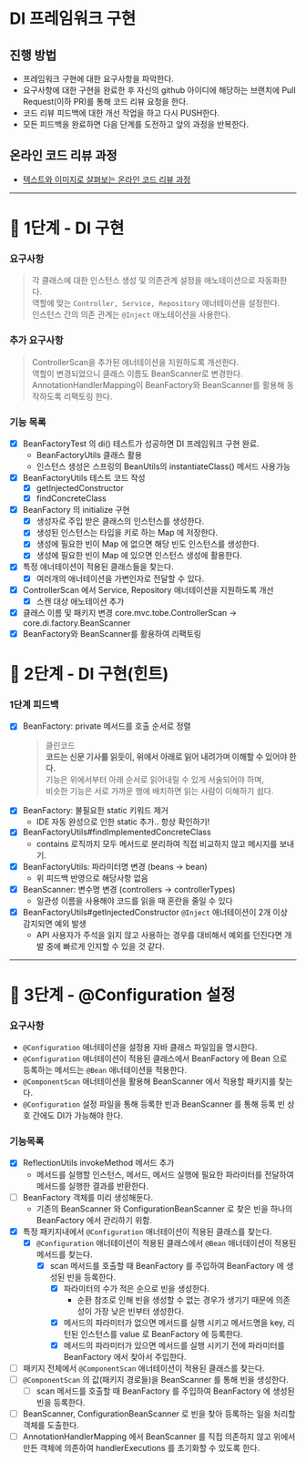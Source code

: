 # DI 프레임워크 구현
## 진행 방법
* 프레임워크 구현에 대한 요구사항을 파악한다.
* 요구사항에 대한 구현을 완료한 후 자신의 github 아이디에 해당하는 브랜치에 Pull Request(이하 PR)를 통해 코드 리뷰 요청을 한다.
* 코드 리뷰 피드백에 대한 개선 작업을 하고 다시 PUSH한다.
* 모든 피드백을 완료하면 다음 단계를 도전하고 앞의 과정을 반복한다.

## 온라인 코드 리뷰 과정
* [텍스트와 이미지로 살펴보는 온라인 코드 리뷰 과정](https://github.com/next-step/nextstep-docs/tree/master/codereview)

---

# 🚀 1단계 - DI 구현

### 요구사항
> 각 클래스에 대한 인스턴스 생성 및 의존관계 설정을 애노테이션으로 자동화한다.  
> 역할에 맞는 `Controller, Service, Repository` 애너테이션을 설정한다.  
> 인스턴스 간의 의존 관계는 `@Inject` 애노테이션을 사용한다.  

### 추가 요구사항
> ControllerScan을 추가된 애너테이션을 지원하도록 개선한다.  
> 역할이 변경되었으니 클래스 이름도 BeanScanner로 변경한다.  
> AnnotationHandlerMapping이 BeanFactory와 BeanScanner를 활용해 동작하도록 리팩토링 한다.  

### 기능 목록
- [x] BeanFactoryTest 의 di() 테스트가 성공하면 DI 프레임워크 구현 완료.
  - BeanFactoryUtils 클래스 활용
  - 인스턴스 생성은 스프링의 BeanUtils의 instantiateClass() 메서드 사용가능
- [x] BeanFactoryUtils 테스트 코드 작성
  - [x] getInjectedConstructor 
  - [x] findConcreteClass 
- [x] BeanFactory 의 initialize 구현
  - [x] 생성자로 주입 받은 클래스의 인스턴스를 생성한다.
  - [x] 생성된 인스턴스는 타입을 키로 하는 Map 에 저장한다.
  - [x] 생성에 필요한 빈이 Map 에 없으면 해당 빈도 인스턴스를 생성한다.
  - [x] 생성에 필요한 빈이 Map 에 있으면 인스턴스 생성에 활용한다.
- [x] 특정 애너테이션이 적용된 클래스들을 찾는다.
  - [x] 여러개의 애너테이션을 가변인자로 전달할 수 있다. 
- [x] ControllerScan 에서 Service, Repository 애너테이션을 지원하도록 개선
  - [x] 스캔 대상 애노테이션 추가 
- [x] 클래스 이름 및 패키지 변경 core.mvc.tobe.ControllerScan -> core.di.factory.BeanScanner
- [x] BeanFactory와 BeanScanner를 활용하여 리팩토링

# 🚀 2단계 - DI 구현(힌트)

### 1단계 피드백
- [x] BeanFactory: private 메서드를 호출 순서로 정렬
  > 클린코드   
  > **코드는 신문 기사를 읽듯이, 위에서 아래로 읽어 내려가며 이해할 수 있어야 한다.**   
  > 기능은 위에서부터 아래 순서로 읽어내릴 수 있게 서술되어야 하며,   
  > 비슷한 기능은 서로 가까운 행에 배치하면 읽는 사람이 이해하기 쉽다.   
- [x] BeanFactory: 불필요한 static 키워드 제거
  - IDE 자동 완성으로 인한 static 추가.. 항상 확인하기!
- [x] BeanFactoryUtils#findImplementedConcreteClass
  - contains 로직까지 모두 메서드로 분리하여 직접 비교하지 않고 메시지를 보내기.
- [x] BeanFactoryUtils: 파라미터명 변경 (beans -> bean) 
  - 위 피드백 반영으로 해당사항 없음
- [x] BeanScanner: 변수명 변경 (controllers -> controllerTypes)
  - 일관성 이름을 사용해야 코드를 읽을 때 혼란을 줄일 수 있다
- [x] BeanFactoryUtils#getInjectedConstructor `@Inject` 애너테이션이 2개 이상 감지되면 예외 발생
  - API 사용자가 주석을 읽지 않고 사용하는 경우를 대비해서 예외를 던진다면 개발 중에 빠르게 인지할 수 있을 것 같다.

--- 

# 🚀 3단계 - @Configuration 설정

### 요구사항
- `@Configuration` 애너테이션을 설정용 자바 클래스 파일임을 명시한다.
- `@Configuration` 애너테이션이 적용된 클래스에서 BeanFactory 에 Bean 으로 등록하는 메서드는 `@Bean` 애너테이션을 적용한다.
- `@ComponentScan` 애너테이션을 활용해 BeanScanner 에서 적용할 패키지를 찾는다.
- `@Configuration` 설정 파일을 통해 등록한 빈과 BeanScanner 를 통해 등록 빈 상호 간에도 DI가 가능해야 한다.

### 기능목록
- [x] ReflectionUtils invokeMethod 메서드 추가
  - 메서드를 실행할 인스턴스, 메서드, 메서드 실행에 필요한 파라미터를 전달하여 메서드를 실행한 결과를 반환한다.
- [ ] BeanFactory 객체를 미리 생성해둔다.
  - 기존의 BeanScanner 와 ConfigurationBeanScanner 로 찾은 빈을 하나의 BeanFactory 에서 관리하기 위함.
- [x] 특정 패키지내에서 `@Configuration` 애너테이션이 적용된 클래스를 찾는다.
  - [x] `@Configuration` 애너테이션이 적용된 클래스에서 `@Bean` 애너테이션이 적용된 메서드를 찾는다.
    - [x] scan 메서드를 호출할 때 BeanFactory 를 주입하여 BeanFactory 에 생성된 빈을 등록한다.
      - [x] 파라미터의 수가 적은 순으로 빈을 생성한다.
        - 순환 참조로 인해 빈을 생성할 수 없는 경우가 생기기 때문에 의존성이 가장 낮은 빈부터 생성한다.
      - [x] 메서드의 파라미터가 없으면 메서드를 실행 시키고 메서드명을 key, 리턴된 인스턴스를 value 로 BeanFactory 에 등록한다.
      - [x] 메서드의 파라미터가 있으면 메서드를 실행 시키기 전에 파라미터를 BeanFactory 에서 찾아서 주입한다.
- [ ] 패키지 전체에서 `@ComponentScan` 애너테이션이 적용된 클래스를 찾는다.
- [ ] `@ComponentScan` 의 값(패키지 경로들)을 BeanScanner 를 통해 빈을 생성한다.
  - [ ] scan 메서드를 호출할 때 BeanFactory 를 주입하여 BeanFactory 에 생성된 빈을 등록한다.
- [ ] BeanScanner, ConfigurationBeanScanner 로 빈을 찾아 등록하는 일을 처리할 객체를 도출한다.
- [ ] AnnotationHandlerMapping 에서 BeanScanner 를 직접 의존하지 않고 위에서 만든 객체에 의존하여 handlerExecutions 를 초기화할 수 있도록 한다.
